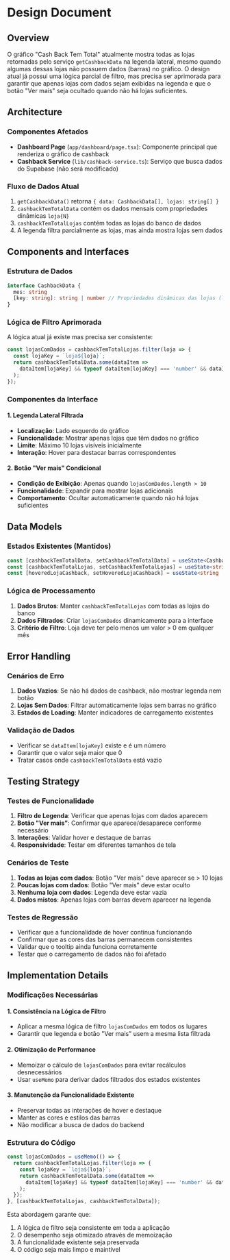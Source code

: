 # Design Document

## Overview

O gráfico "Cash Back Tem Total" atualmente mostra todas as lojas retornadas pelo serviço `getCashbackData` na legenda lateral, mesmo quando algumas dessas lojas não possuem dados (barras) no gráfico. O design atual já possui uma lógica parcial de filtro, mas precisa ser aprimorada para garantir que apenas lojas com dados sejam exibidas na legenda e que o botão "Ver mais" seja ocultado quando não há lojas suficientes.

## Architecture

### Componentes Afetados
- **Dashboard Page** (`app/dashboard/page.tsx`): Componente principal que renderiza o gráfico de cashback
- **Cashback Service** (`lib/cashback-service.ts`): Serviço que busca dados do Supabase (não será modificado)

### Fluxo de Dados Atual
1. `getCashbackData()` retorna `{ data: CashbackData[], lojas: string[] }`
2. `cashbackTemTotalData` contém os dados mensais com propriedades dinâmicas `loja{N}`
3. `cashbackTemTotalLojas` contém todas as lojas do banco de dados
4. A legenda filtra parcialmente as lojas, mas ainda mostra lojas sem dados

## Components and Interfaces

### Estrutura de Dados
```typescript
interface CashbackData {
  mes: string
  [key: string]: string | number // Propriedades dinâmicas das lojas (loja0, loja1, etc.)
}
```

### Lógica de Filtro Aprimorada
A lógica atual já existe mas precisa ser consistente:
```typescript
const lojasComDados = cashbackTemTotalLojas.filter(loja => {
  const lojaKey = `loja${loja}`;
  return cashbackTemTotalData.some(dataItem =>
    dataItem[lojaKey] && typeof dataItem[lojaKey] === 'number' && dataItem[lojaKey] > 0
  );
});
```

### Componentes da Interface

#### 1. Legenda Lateral Filtrada
- **Localização**: Lado esquerdo do gráfico
- **Funcionalidade**: Mostrar apenas lojas que têm dados no gráfico
- **Limite**: Máximo 10 lojas visíveis inicialmente
- **Interação**: Hover para destacar barras correspondentes

#### 2. Botão "Ver mais" Condicional
- **Condição de Exibição**: Apenas quando `lojasComDados.length > 10`
- **Funcionalidade**: Expandir para mostrar lojas adicionais
- **Comportamento**: Ocultar automaticamente quando não há lojas suficientes

## Data Models

### Estados Existentes (Mantidos)
```typescript
const [cashbackTemTotalData, setCashbackTemTotalData] = useState<CashbackData[]>([]);
const [cashbackTemTotalLojas, setCashbackTemTotalLojas] = useState<string[]>([]);
const [hoveredLojaCashback, setHoveredLojaCashback] = useState<string | null>(null);
```

### Lógica de Processamento
1. **Dados Brutos**: Manter `cashbackTemTotalLojas` com todas as lojas do banco
2. **Dados Filtrados**: Criar `lojasComDados` dinamicamente para a interface
3. **Critério de Filtro**: Loja deve ter pelo menos um valor > 0 em qualquer mês

## Error Handling

### Cenários de Erro
1. **Dados Vazios**: Se não há dados de cashback, não mostrar legenda nem botão
2. **Lojas Sem Dados**: Filtrar automaticamente lojas sem barras no gráfico
3. **Estados de Loading**: Manter indicadores de carregamento existentes

### Validação de Dados
- Verificar se `dataItem[lojaKey]` existe e é um número
- Garantir que o valor seja maior que 0
- Tratar casos onde `cashbackTemTotalData` está vazio

## Testing Strategy

### Testes de Funcionalidade
1. **Filtro de Legenda**: Verificar que apenas lojas com dados aparecem
2. **Botão "Ver mais"**: Confirmar que aparece/desaparece conforme necessário
3. **Interações**: Validar hover e destaque de barras
4. **Responsividade**: Testar em diferentes tamanhos de tela

### Cenários de Teste
1. **Todas as lojas com dados**: Botão "Ver mais" deve aparecer se > 10 lojas
2. **Poucas lojas com dados**: Botão "Ver mais" deve estar oculto
3. **Nenhuma loja com dados**: Legenda deve estar vazia
4. **Dados mistos**: Apenas lojas com barras devem aparecer na legenda

### Testes de Regressão
- Verificar que a funcionalidade de hover continua funcionando
- Confirmar que as cores das barras permanecem consistentes
- Validar que o tooltip ainda funciona corretamente
- Testar que o carregamento de dados não foi afetado

## Implementation Details

### Modificações Necessárias

#### 1. Consistência na Lógica de Filtro
- Aplicar a mesma lógica de filtro `lojasComDados` em todos os lugares
- Garantir que legenda e botão "Ver mais" usem a mesma lista filtrada

#### 2. Otimização de Performance
- Memoizar o cálculo de `lojasComDados` para evitar recálculos desnecessários
- Usar `useMemo` para derivar dados filtrados dos estados existentes

#### 3. Manutenção da Funcionalidade Existente
- Preservar todas as interações de hover e destaque
- Manter as cores e estilos das barras
- Não modificar a busca de dados do backend

### Estrutura do Código
```typescript
const lojasComDados = useMemo(() => {
  return cashbackTemTotalLojas.filter(loja => {
    const lojaKey = `loja${loja}`;
    return cashbackTemTotalData.some(dataItem =>
      dataItem[lojaKey] && typeof dataItem[lojaKey] === 'number' && dataItem[lojaKey] > 0
    );
  });
}, [cashbackTemTotalLojas, cashbackTemTotalData]);
```

Esta abordagem garante que:
1. A lógica de filtro seja consistente em toda a aplicação
2. O desempenho seja otimizado através de memoização
3. A funcionalidade existente seja preservada
4. O código seja mais limpo e maintível